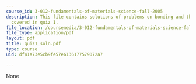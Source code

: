 ```yaml
---
course_id: 3-012-fundamentals-of-materials-science-fall-2005
description: This file contains solutions of problems on bonding and thermodynamics
  covered in quiz 1.
file_location: /coursemedia/3-012-fundamentals-of-materials-science-fall-2005/df41a73e5cb9fe57e6136177579072a7_quiz1_soln.pdf
file_type: application/pdf
layout: pdf
title: quiz1_soln.pdf
type: course
uid: df41a73e5cb9fe57e6136177579072a7

---
```

None